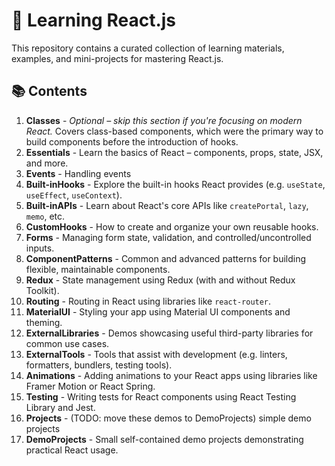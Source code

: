 # 📘 Learning React.js

This repository contains a curated collection of learning materials, examples, and mini-projects for mastering React.js.

## 📚 Contents

1. **Classes** - _Optional – skip this section if you're focusing on modern React._ Covers class-based components, which were the primary way to build components before the introduction of hooks.
2. **Essentials** - Learn the basics of React – components, props, state, JSX, and more.
3. **Events** - Handling events
4. **Built-inHooks** - Explore the built-in hooks React provides (e.g. `useState`, `useEffect`, `useContext`).
5. **Built-inAPIs** - Learn about React's core APIs like `createPortal`, `lazy`, `memo`, etc.
6. **CustomHooks** - How to create and organize your own reusable hooks.
7. **Forms** - Managing form state, validation, and controlled/uncontrolled inputs.
8. **ComponentPatterns** - Common and advanced patterns for building flexible, maintainable components.
9. **Redux** - State management using Redux (with and without Redux Toolkit).
10. **Routing** - Routing in React using libraries like `react-router`.
11. **MaterialUI** - Styling your app using Material UI components and theming.
12. **ExternalLibraries** - Demos showcasing useful third-party libraries for common use cases.
13. **ExternalTools** - Tools that assist with development (e.g. linters, formatters, bundlers, testing tools).
14. **Animations** - Adding animations to your React apps using libraries like Framer Motion or React Spring.
15. **Testing** - Writing tests for React components using React Testing Library and Jest.
16. **Projects** - (TODO: move these demos to DemoProjects) simple demo projects
17. **DemoProjects** - Small self-contained demo projects demonstrating practical React usage.
